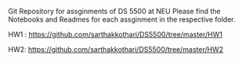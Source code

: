 Git Repository for assginments of DS 5500 at NEU
Please find the Notebooks and Readmes for each assginment in the respective folder.

HW1 : https://github.com/sarthakkothari/DS5500/tree/master/HW1

HW2: https://github.com/sarthakkothari/DS5500/tree/master/HW2
